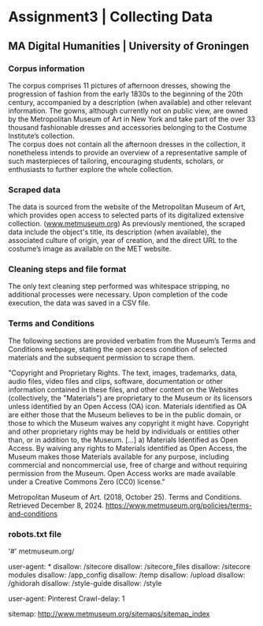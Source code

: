 # Assignment3 | Collecting Data
## MA Digital Humanities | University of Groningen
### Corpus information
The corpus comprises 11 pictures of afternoon dresses, showing the progression of fashion from the early 1830s to the beginning of the 20th century, accompanied by a description (when available) and other relevant information. The gowns, although currently not on public view, are owned by the Metropolitan Museum of Art in New York and take part of the over 33 thousand fashionable dresses and accessories belonging to the Costume Institute’s collection.  
The corpus does not contain all the afternoon dresses in the collection, it nonetheless intends to provide an overview of a representative sample of such masterpieces of tailoring, encouraging students, scholars, or enthusiasts to further explore the whole collection.

### Scraped data
The data is sourced from the website of the Metropolitan Museum of Art, which provides open access to selected parts of its digitalized extensive collection. (www.metmuseum.org)
As previously mentioned, the scraped data include the object's title, its description (when available), the associated culture of origin, year of creation, and the direct URL to the costume’s image as available on the MET website.

### Cleaning steps and file format
The only text cleaning step performed was whitespace stripping, no additional processes were necessary. Upon completion of the code execution, the data was saved in a CSV file. 

### Terms and Conditions
The following sections are provided verbatim from the Museum’s Terms and Conditions webpage, stating the open access condition of selected materials and the subsequent permission to scrape them. 

"Copyright and Proprietary Rights. 
The text, images, trademarks, data, audio files, video files and clips, software, documentation or other information contained in these files, and other content on the Websites (collectively, the "Materials") are proprietary to the Museum or its licensors unless identified by an Open Access (OA) icon. Materials identified as OA are either those that the Museum believes to be in the public domain, or those to which the Museum waives any copyright it might have. Copyright and other proprietary rights may be held by individuals or entities other than, or in addition to, the Museum.
[…]
a) Materials Identified as Open Access. By waiving any rights to Materials identified as Open Access, the Museum makes those Materials available for any purpose, including commercial and noncommercial use, free of charge and without requiring permission from the Museum. Open Access works are made available under a Creative Commons Zero (CC0) license."

Metropolitan Museum of Art. (2018, October 25). Terms and Conditions. Retrieved December 8, 2024. https://www.metmuseum.org/policies/terms-and-conditions 

### robots.txt file
'#' metmuseum.org/ 

user-agent: *
disallow: /sitecore
disallow: /sitecore_files
disallow: /sitecore modules
disallow: /app_config
disallow: /temp
disallow: /upload
disallow: /ghidorah
disallow: /style-guide
disallow: /style

user-agent: Pinterest
Crawl-delay: 1

sitemap: http://www.metmuseum.org/sitemaps/sitemap_index

